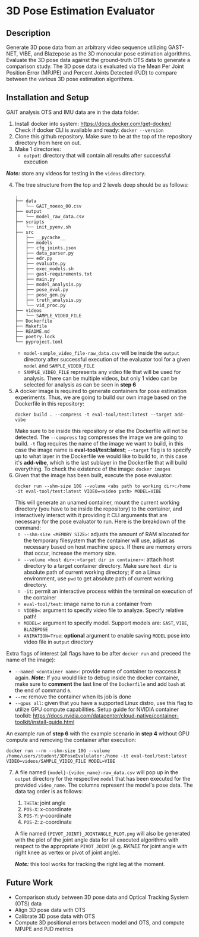# 3D Pose Estimation Evaluator

## Description
Generate 3D pose data from an arbitrary video sequence utilizing GAST-NET, VIBE, and Blazepose
as the 3D monocular pose estimation algorithms. Evaluate the 3D pose data against the ground-truth
OTS data to generate a comparison study. The 3D pose data is evaluated via the Mean Per Joint Position Error (MPJPE)
and Percent Joints Detected (PJD) to compare between the various 3D pose estimation algorithms. 

## Installation and Setup
GAIT analysis OTS and IMU data are in the data folder. 
 1. Install docker into system: https://docs.docker.com/get-docker/<br>
    Check if docker CLI is available and ready: `docker --version`
 2. Clone this github repository. Make sure to be at the top of the repository directory from here on out.
 3. Make 1 directories: 
    - `output`: directory that will contain all results after successful execution
    
 **_Note:_** store any videos for testing in the `videos` directory.
 
 4. The tree structure from the top and 2 levels deep should be as follows: 
    ```
    .
    ├── data
    │   └── GAIT_noexo_00.csv
    ├── output
    │   └── model_raw_data.csv
    ├── scripts
    │   └── init_pyenv.sh
    ├── src
    │   ├── __pycache__
    │   ├── models
    │   ├── cfg_joints.json
    │   ├── data_parser.py
    │   ├── edr.py
    │   ├── evaluate.py
    │   ├── exec_models.sh
    │   ├── gast-requirements.txt
    │   ├── main.py
    │   ├── model_analysis.py
    │   ├── pose_eval.py
    │   ├── pose_gen.py
    │   ├── truth_analysis.py
    │   └── vid_proc.py
    ├── videos
    │   └── SAMPLE_VIDEO_FILE
    ├── Dockerfile
    ├── Makefile
    ├── README.md
    ├── poetry.lock
    └── pyproject.toml

    ```
    - `model-sample_video_file-raw_data.csv` will be inside the `output` directory after successful execution of the evaluator tool for a given `model` and `SAMPLE_VIDEO_FILE`
    - `SAMPLE_VIDEO_FILE` represents any video file that will be used for analysis. There can be multiple videos, but only 1 video can be selected for analysis as can be seen in **step 6**
 5. A docker image is required to generate containers for pose estimation experiments. Thus, we are going to build our own image based on the Dockerfile in this  repository: <br>
    ```
    docker build . --compress -t eval-tool/test:latest --target add-vibe
    ```
    Make sure to be inside this repository or else the Dockerfile will not be detected. The `--compress` tag compresses the image we are going to build. `-t` flag requires the name of the image we want to build, in this case the image name is **eval-tool/test:latest**; `--target` flag is to specify up to what layer in the Dockerfile we would like to build to, in this case it's **add-vibe**, which is the last sublayer in the Dockerfile that will build everything. To check the existence of the image: `docker images`
 6. Given that the image has been built, execute the pose evaluator: 
    ```
    docker run --shm-size 10G --volume <abs path to working dir>:/home -it eval-tool/test:latest VIDEO=<video path> MODEL=VIBE
    ```
    This will generate an unamed container, mount the current working directory (you have to be inside the repository) to the container, and interactively interact with it providing it CLI arguments that are necessary for the pose evaluator to run. Here is the breakdown of the command:
    - `--shm-size <MEMORY SIZE>`: adjusts the amount of RAM allocated for the temporary filesystem that the container will use, adjust as necessary based on host machine specs. If there are memory errors that occur, increase the memory size. 
    - `--volume <host dir>:<target dir in container>`: attach host directory to a target container directory. Make sure `host dir` is absolute path of current working        directory; if on a Linux environment, use `pwd` to get absolute path of current working directory. 
    - `-it`: permit an interactive process within the terminal on execution of the container
    - `eval-tool/test`: image name to run a container from
    - `VIDEO=`: argument to specify video file to analyze. Specify relative path!
    - `MODEL=`: argument to specify model. Support models are: `GAST`, `VIBE`, `BLAZEPOSE`
    - `ANIMATION=True`: **optional** argument to enable saving `MODEL` pose into video file in `output` directory


Extra flags of interest (all flags have to be after `docker run` and preceed the name of the image): 
 - `--named <container name>`: provide name of container to reaccess it again. **_Note:_** If you would like to debug inside the docker container, make sure to **comment** the last line of the `Dockerfile` and add `bash` at the end of command `6`.   
 - `--rm`: remove the container when its job is done 
 - `--gpus all`: given that you have a supported Linux distro, use this flag to utilize GPU compute capabilities. Setup guide for NVIDIA container toolkit: https://docs.nvidia.com/datacenter/cloud-native/container-toolkit/install-guide.html

An example run of **step 6** with the example scenario in **step 4** without GPU compute and removing the container after execution:

    docker run --rm --shm-size 10G --volume /home/users/student/3DPoseEvalulator:/home -it eval-tool/test:latest VIDEO=videos/SAMPLE_VIDEO_FILE MODEL=VIBE
    
 7. A file named `{model}-{video_name}-raw_data.csv` will pop up in the `output` directory for the respective `model` that has been executed for the provided `video_name`. The columns represent the model's pose data. The data tag order is as follows: 
    1. `THETA`: joint angle
    2. `POS-X`: x-coordinate
    3. `POS-Y`: y-coordinate
    4. `POS-Z`: z-coordinate
 
    A file named `{PIVOT_JOINT}_JOINTANGLE_PLOT.png` will also be generated with the plot of the joint angle data for all executed algorithms with respect to the appropriate `PIVOT_JOINT` (e.g. _RKNEE_ for joint angle with right knee as vertex or pivot of joint angle). 
    
    **_Note:_** this tool works for tracking the right leg at the moment.
## Future Work
- Comparison study between 3D pose data and Optical Tracking System (OTS) data
- Align 3D pose data with OTS 
- Calibrate 3D pose data with OTS
- Compute 3D positional errors between model and OTS, and compute MPJPE and PJD metrics

